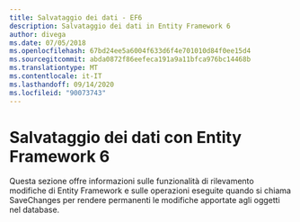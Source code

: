```yaml
---
title: Salvataggio dei dati - EF6
description: Salvataggio dei dati in Entity Framework 6
author: divega
ms.date: 07/05/2018
ms.openlocfilehash: 67bd24ee5a6004f633d6f4e701010d84f0ee15d4
ms.sourcegitcommit: abda0872f86eefeca191a9a11bfca976bc14468b
ms.translationtype: MT
ms.contentlocale: it-IT
ms.lasthandoff: 09/14/2020
ms.locfileid: "90073743"
---
```

# <a name="saving-data-with-entity-framework-6"></a>Salvataggio dei dati con Entity Framework 6

Questa sezione offre informazioni sulle funzionalità di rilevamento modifiche di Entity Framework e sulle operazioni eseguite quando si chiama SaveChanges per rendere permanenti le modifiche apportate agli oggetti nel database.
